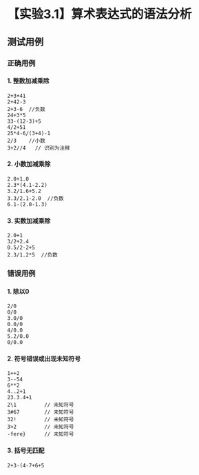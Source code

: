 # 【实验3.1】算术表达式的语法分析

## 测试用例

### 正确用例

#### 1. 整数加减乘除

```
2+3+41
2+42-3
2+3-6  //负数
24+3*5
33-(12-3)+5
4/2+51
25*4-6/(3+4)-1
2/3    //小数
3+2//4   // 识别为注释
```

#### 2. 小数加减乘除

```
2.0+1.0
2.3*(4.1-2.2)
3.2/1.6+5.2
3.3/2.1-2.0  //负数
6.1-(2.0-1.3)
```

#### 3. 实数加减乘除

```
2.0+1
3/2+2.4
0.5/2-2+5
2.3/1.2*5  //负数
```

### 错误用例

#### 1. 除以0

```
2/0
0/0
3.0/0
0.0/0
4/0.0
5.2/0.0
0/0.0
```

#### 2. 符号错误或出现未知符号

```
1++2
3--54
6**2
4..2+1
23.3.4+1
2\1 		// 未知符号
3#67		// 未知符号
32!			// 未知符号
3>2 		// 未知符号
-fere} 		// 未知符号
```

#### 3. 括号无匹配

```
2+3-(4-7+6+5
```

